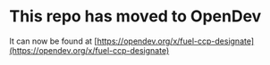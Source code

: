 # This repo has moved to OpenDev

It can now be found at [https://opendev.org/x/fuel-ccp-designate](https://opendev.org/x/fuel-ccp-designate)
